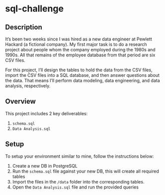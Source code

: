 # sql-challenge


## Description

It’s been two weeks since I was hired as a new data engineer at Pewlett Hackard (a fictional company). My first major task is to do a research project about people whom the company employed during the 1980s and 1990s. All that remains of the employee database from that period are six CSV files.

For this project, I’ll design the tables to hold the data from the CSV files, import the CSV files into a SQL database, and then answer questions about the data. That means I’ll perform data modeling, data engineering, and data analysis, respectively.


## Overview

This project includes 2 key deliverables:
1. `schema.sql`
2. `Data Analysis.sql`


## Setup

To setup your environment similar to mine, follow the instructions below:

1. Create a new DB in PostgreSQL
2. Run the `schema.sql` file against your new DB, this will create all required tables
3. Import the files in the `/data` folder into the corresponding tables.
4. Open the `Data Analysis.sql` file and run the provided queries